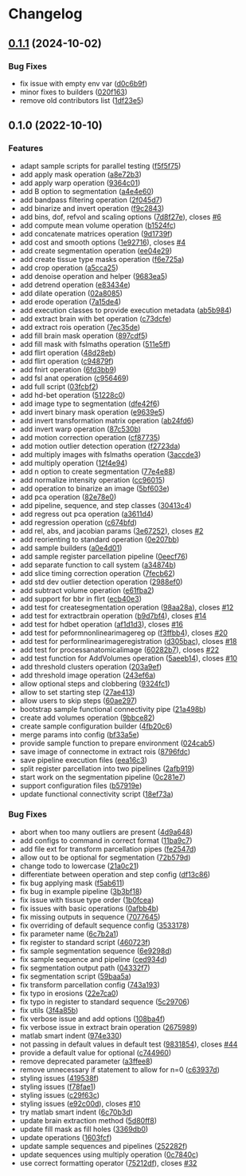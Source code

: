 # Changelog

## [0.1.1](https://github.com/juancarlosfarah/apero/compare/v0.1.0...v0.1.1) (2024-10-02)


### Bug Fixes

* fix issue with empty env var ([d0c6b9f](https://github.com/juancarlosfarah/apero/commit/d0c6b9fda0e4a788eff43f439df685735a5a16d5))
* minor fixes to builders ([020f163](https://github.com/juancarlosfarah/apero/commit/020f163467240aecf04fa5f1a3482fec93774ec3))
* remove old contributors list ([1df23e5](https://github.com/juancarlosfarah/apero/commit/1df23e5d7f8c470f5f70a398fbc574dfd34335cc))

## 0.1.0 (2022-10-10)


### Features

* adapt sample scripts for parallel testing ([f5f5f75](https://github.com/juancarlosfarah/apero/commit/f5f5f75f4f40641c24a17f3e90a3c5ea62f01dbe))
* add apply mask operation ([a8e72b3](https://github.com/juancarlosfarah/apero/commit/a8e72b3d62cebf6ec0eb3e9a9d25a36de446ba64))
* add apply warp operation ([9364c01](https://github.com/juancarlosfarah/apero/commit/9364c019d1bae4b75d15ddcd27dbde1ab113fd35))
* add B option to segmentation ([a4e4e60](https://github.com/juancarlosfarah/apero/commit/a4e4e602d82693f965097ce1e1e4ae24d81dc758))
* add bandpass filtering operation ([2f045d7](https://github.com/juancarlosfarah/apero/commit/2f045d73c34a4390899baf93192020c9a6e3c830))
* add binarize and invert operation ([f9c2843](https://github.com/juancarlosfarah/apero/commit/f9c284395291e22a76eb80af8b35bc029e48d1cd))
* add bins, dof, refvol and scaling options ([7d8f27e](https://github.com/juancarlosfarah/apero/commit/7d8f27e92e578126bb37995b5a4093d26f5cb441)), closes [#6](https://github.com/juancarlosfarah/apero/issues/6)
* add compute mean volume operation ([b1524fc](https://github.com/juancarlosfarah/apero/commit/b1524fc0b68568b8c24a6da72ce49a5b79afd617))
* add concatenate matrices operation ([9d1739f](https://github.com/juancarlosfarah/apero/commit/9d1739fd297a7a07ddb0639a314dfc08d14bd23d))
* add cost and smooth options ([1e92716](https://github.com/juancarlosfarah/apero/commit/1e92716fb568972461d99c3569d1cc7a944df689)), closes [#4](https://github.com/juancarlosfarah/apero/issues/4)
* add create segmentation operation ([ee04e29](https://github.com/juancarlosfarah/apero/commit/ee04e295928d20f9db47669b1f3a9a1e77f27172))
* add create tissue type masks operation ([f6e725a](https://github.com/juancarlosfarah/apero/commit/f6e725a386224cb1784b244cef33c494afc47d83))
* add crop operation ([a5cca25](https://github.com/juancarlosfarah/apero/commit/a5cca259151338f03f2319c98ac1af1cdcd64810))
* add denoise operation and helper ([9683ea5](https://github.com/juancarlosfarah/apero/commit/9683ea59b2fa5437cfa4ac018d80bc46f12e5584))
* add detrend operation ([e83434e](https://github.com/juancarlosfarah/apero/commit/e83434e4560e78e2fa4c8c16c019df13f321b350))
* add dilate operation ([02a8085](https://github.com/juancarlosfarah/apero/commit/02a8085c13411dd2225acf09980542f0f5d371d8))
* add erode operation ([7a15de4](https://github.com/juancarlosfarah/apero/commit/7a15de4e40367b25ae6aa2c0b946e5023ec83954))
* add execution classes to provide execution metadata ([ab5b984](https://github.com/juancarlosfarah/apero/commit/ab5b98476bcee5f61c346d7f7c86a689e5cf7490))
* add extract brain with bet operation ([c73dcfe](https://github.com/juancarlosfarah/apero/commit/c73dcfef1e83f2ef896ea80f244596c65f3b292c))
* add extract rois operation ([7ec35de](https://github.com/juancarlosfarah/apero/commit/7ec35de75889df8d248f0f36ff7be4b6f1d59290))
* add fill brain mask operation ([897cdf5](https://github.com/juancarlosfarah/apero/commit/897cdf5babed06f1404bab5e91b509303f325b2d))
* add fill mask with fslmaths operation ([511e5ff](https://github.com/juancarlosfarah/apero/commit/511e5ffd2f171193535391ed069a791847fa2d0f))
* add flirt operation ([48d28eb](https://github.com/juancarlosfarah/apero/commit/48d28eb122f5a216a3bf716d1390a9d08a32ec3e))
* add flirt operation ([c94879f](https://github.com/juancarlosfarah/apero/commit/c94879f44ad126ee54a9a74647c175057b1e801c))
* add fnirt operation ([6fd3bb9](https://github.com/juancarlosfarah/apero/commit/6fd3bb9d71402e18d638f691cc365329f9454fe0))
* add fsl anat operation ([c956469](https://github.com/juancarlosfarah/apero/commit/c956469e1fd762d2de21ceca1bab85af0fcd8286))
* add full script ([03fcbf2](https://github.com/juancarlosfarah/apero/commit/03fcbf21916758c300699fd4e02580f421dce2ff))
* add hd-bet operation ([51228c0](https://github.com/juancarlosfarah/apero/commit/51228c088e4e773f3f96a5de16991b62b7804d29))
* add image type to segmentation ([dfe42f6](https://github.com/juancarlosfarah/apero/commit/dfe42f6412b1b3bc91f41660abb65fb69d44e064))
* add invert binary mask operation ([e9639e5](https://github.com/juancarlosfarah/apero/commit/e9639e59b672aaa604f30509666c416456a81634))
* add invert transformation matrix operation ([ab24fd6](https://github.com/juancarlosfarah/apero/commit/ab24fd6db3d071d64b532541740e53d4d43423b0))
* add invert warp operation ([87c530b](https://github.com/juancarlosfarah/apero/commit/87c530b2d5ab3f70f031bd773c47f99ec570e69f))
* add motion correction operation ([cf87735](https://github.com/juancarlosfarah/apero/commit/cf877354ba514e7b9ffe6da8a49d9d68696ca210))
* add motion outlier detection operation ([f2723da](https://github.com/juancarlosfarah/apero/commit/f2723dadbf39cff6e852c43e83cbe84eac66d3b4))
* add multiply images with fslmaths operation ([3accde3](https://github.com/juancarlosfarah/apero/commit/3accde3b776890d49c6f8a94378bf2a2f50d61e8))
* add multiply operation ([12f4e94](https://github.com/juancarlosfarah/apero/commit/12f4e9484b908d859690ccb0cee1f1536e448cd1))
* add n option to create segmentation ([77e4e88](https://github.com/juancarlosfarah/apero/commit/77e4e884d5515d5a70291e17e52b86cac5fa73f2))
* add normalize intensity operation ([cc96015](https://github.com/juancarlosfarah/apero/commit/cc9601566de501a0f46f54995a1440d087b71b68))
* add operation to binarize an image ([5bf603e](https://github.com/juancarlosfarah/apero/commit/5bf603e1b98460a28549b10da23ade598cc744ec))
* add pca operation ([82e78e0](https://github.com/juancarlosfarah/apero/commit/82e78e05cc93dd4cf7b51a99a4907e69dadbeddb))
* add pipeline, sequence, and step classes ([30413c4](https://github.com/juancarlosfarah/apero/commit/30413c490a22a1e931f206552218cda0cd80ac01))
* add regress out pca operation ([a3611d4](https://github.com/juancarlosfarah/apero/commit/a3611d49d91c9159f1d8dcdedb2223085fc93d9c))
* add regression operation ([c674bfd](https://github.com/juancarlosfarah/apero/commit/c674bfda92f04067fdfc9bd6b83c95668bab7737))
* add rel, abs, and jacobian params ([3e67252](https://github.com/juancarlosfarah/apero/commit/3e672520ff6bae979f498c61691b6d3c4f584f66)), closes [#2](https://github.com/juancarlosfarah/apero/issues/2)
* add reorienting to standard operation ([0e207bb](https://github.com/juancarlosfarah/apero/commit/0e207bb10cdb9d74d6838f05787dcdd16e7c5f43))
* add sample builders ([a0e4d01](https://github.com/juancarlosfarah/apero/commit/a0e4d01cd54ef8dd0bda14c153da0f1e5669aae2))
* add sample register parcellation pipeline ([0eecf76](https://github.com/juancarlosfarah/apero/commit/0eecf769bfd9008ee03019a6715386f77252e012))
* add separate function to call system ([a34874b](https://github.com/juancarlosfarah/apero/commit/a34874b7453b12916505ded1b88de692de623048))
* add slice timing correction operation ([7fecb62](https://github.com/juancarlosfarah/apero/commit/7fecb629327bd9165d4b71d0484033d8698c9b42))
* add std dev outlier detection operation ([2988ef0](https://github.com/juancarlosfarah/apero/commit/2988ef0e5e586e4bde2c40980676986d7cd355cc))
* add subtract volume operation ([e61fba2](https://github.com/juancarlosfarah/apero/commit/e61fba2ee230145ce5ee68c98d9f7cfe0fffd1c3))
* add support for bbr in flirt ([ecb40e3](https://github.com/juancarlosfarah/apero/commit/ecb40e346ffefe0b8860eccf693b2d2a5dd19ddd))
* add test for createsegmentation operation ([98aa28a](https://github.com/juancarlosfarah/apero/commit/98aa28ad9aedaa00ec3cb43f987be176ffcecdbd)), closes [#12](https://github.com/juancarlosfarah/apero/issues/12)
* add test for extractbrain operation ([b9d7bf4](https://github.com/juancarlosfarah/apero/commit/b9d7bf48a7f060b0fc82b943677077de68e2121d)), closes [#14](https://github.com/juancarlosfarah/apero/issues/14)
* add test for hdbet operation ([af1d1d3](https://github.com/juancarlosfarah/apero/commit/af1d1d339bbfd7606b167c7f9fc8ad779cb827cd)), closes [#16](https://github.com/juancarlosfarah/apero/issues/16)
* add test for peformnonlinearimagereg op ([f3ffbb4](https://github.com/juancarlosfarah/apero/commit/f3ffbb41af9e44d02a1d6e3e9021d05411f33162)), closes [#20](https://github.com/juancarlosfarah/apero/issues/20)
* add test for performlinearimageregistration ([d305bac](https://github.com/juancarlosfarah/apero/commit/d305bac8aa3aa17d55c35b8d7b38288abaf156c3)), closes [#18](https://github.com/juancarlosfarah/apero/issues/18)
* add test for processanatomicalimage ([60282b7](https://github.com/juancarlosfarah/apero/commit/60282b7ce342d73da8d55c381d006ebe19efe0de)), closes [#22](https://github.com/juancarlosfarah/apero/issues/22)
* add test function for AddVolumes operation ([5aeeb14](https://github.com/juancarlosfarah/apero/commit/5aeeb14b4dc058be714d87428846c88d285bf74e)), closes [#10](https://github.com/juancarlosfarah/apero/issues/10)
* add threshold clusters operation ([203a9ef](https://github.com/juancarlosfarah/apero/commit/203a9efc2d5290cd60c9884f130a168115bbd7fd))
* add threshold image operation ([243ef6a](https://github.com/juancarlosfarah/apero/commit/243ef6a06de5b33cc1bdba50e1af3357849fc01b))
* allow optional steps and clobbering ([9324fc1](https://github.com/juancarlosfarah/apero/commit/9324fc1a83735a26f08456a4eb60ea4365731183))
* allow to set starting step ([27ae413](https://github.com/juancarlosfarah/apero/commit/27ae413e094b915b95abaf490f63fee2f3722e78))
* allow users to skip steps ([60ae297](https://github.com/juancarlosfarah/apero/commit/60ae2970b70f03bbb78fdf59067f9699d8869fbb))
* bootstrap sample functional connectivity pipe ([21a498b](https://github.com/juancarlosfarah/apero/commit/21a498b6402a43687689892e09732424c794a2f4))
* create add volumes operation ([9bbce82](https://github.com/juancarlosfarah/apero/commit/9bbce8295a5a61bd49be2434a6226f2aefcf5977))
* create sample configuration builder ([4fb20c6](https://github.com/juancarlosfarah/apero/commit/4fb20c64741e9d2096cb3f734d9c670f79d6bcb7))
* merge params into config ([bf33a5e](https://github.com/juancarlosfarah/apero/commit/bf33a5ee63ffe77ba3070894ba787aa878a33a32))
* provide sample function to prepare environment ([024cab5](https://github.com/juancarlosfarah/apero/commit/024cab5b2b3289a82d47e0f44496ac80c2ce12c4))
* save image of connectome in extract rois ([8796fdc](https://github.com/juancarlosfarah/apero/commit/8796fdcfe7af9312d25c49783393fabb737afd38))
* save pipeline execution files ([eea16c3](https://github.com/juancarlosfarah/apero/commit/eea16c39d1f24970cd8d4f3d6b3e333f0460672d))
* split register parcellation into two pipelines ([2afb919](https://github.com/juancarlosfarah/apero/commit/2afb919ae7d27dfca8eab0e5b62ad068608cc4e6))
* start work on the segmentation pipeline ([0c281e7](https://github.com/juancarlosfarah/apero/commit/0c281e7e6e02d13eda6029e775496a1bb05fceae))
* support configuration files ([b57919e](https://github.com/juancarlosfarah/apero/commit/b57919ee0f68767cf1f0d494e8182f0463493e3c))
* update functional connectivity script ([18ef73a](https://github.com/juancarlosfarah/apero/commit/18ef73a1a3f308f3f9d205202e87616615572aec))


### Bug Fixes

* abort when too many outliers are present ([4d9a648](https://github.com/juancarlosfarah/apero/commit/4d9a6486c86306c8c2019d056f046c6de87f06a8))
* add configs to command in correct format ([11ba9c7](https://github.com/juancarlosfarah/apero/commit/11ba9c7029214594290fefbd09c3f1c96170998d))
* add file ext for transform parcellation pipes ([fe2547d](https://github.com/juancarlosfarah/apero/commit/fe2547de108e558de3ed8dcc6c27a5a4c2a3c039))
* allow out to be optional for segmentation ([72b579d](https://github.com/juancarlosfarah/apero/commit/72b579d2f11479a990b59a18599d7094b69b7c07))
* change todo to lowercase ([21a0c21](https://github.com/juancarlosfarah/apero/commit/21a0c215511716ae9f73b524f1e7a3de4eed6f8a))
* differentiate between operation and step config ([df13c86](https://github.com/juancarlosfarah/apero/commit/df13c86181e180da96bb525f26d044f27ea8436a))
* fix bug applying mask ([f5ab611](https://github.com/juancarlosfarah/apero/commit/f5ab6113dc7048cc16bc8978a57293dacfe981a9))
* fix bug in example pipeline ([3b3bf18](https://github.com/juancarlosfarah/apero/commit/3b3bf185ed1bf5a1c6cc8ab8ddf3c9d0050886e2))
* fix issue with tissue type order ([1b0fcea](https://github.com/juancarlosfarah/apero/commit/1b0fceac8b5735feb1f683d83f0b1a353c46d2f7))
* fix issues with basic operations ([0afbb4b](https://github.com/juancarlosfarah/apero/commit/0afbb4ba59625e2e827169e55c6c79c1c3009dee))
* fix missing outputs in sequence ([7077645](https://github.com/juancarlosfarah/apero/commit/70776456b6df4aea45879659caaaee3dadcd7e4b))
* fix overriding of default sequence config ([3533178](https://github.com/juancarlosfarah/apero/commit/35331784a559dba3318d6b639bae538a7b60a600))
* fix parameter name ([6c7b2a1](https://github.com/juancarlosfarah/apero/commit/6c7b2a129288c454476faa162b9ea269fc8712df))
* fix register to standard script ([460723f](https://github.com/juancarlosfarah/apero/commit/460723fcc75bba3d8fd184d04d7757597a940b2d))
* fix sample segmentation sequence ([6e9298d](https://github.com/juancarlosfarah/apero/commit/6e9298d75fcf24442b949d192f1c1342ff65cf17))
* fix sample sequence and pipeline ([ced934d](https://github.com/juancarlosfarah/apero/commit/ced934df1b77a2d622b32ca711b707529ac81cb2))
* fix segmentation output path ([04332f7](https://github.com/juancarlosfarah/apero/commit/04332f7300e8fe00b66e28a8f40b9f5a8fd348ab))
* fix segmentation script ([59baa5a](https://github.com/juancarlosfarah/apero/commit/59baa5a18c0d6bba3e1abd35418d4a1e7244ec2a))
* fix transform parcellation config ([743a193](https://github.com/juancarlosfarah/apero/commit/743a19301b28f1b5d1662bde898970be7a4592af))
* fix typo in erosions ([22e7ca0](https://github.com/juancarlosfarah/apero/commit/22e7ca048f429ea4690439f94b462cb1b3eac6cf))
* fix typo in register to standard sequence ([5c29706](https://github.com/juancarlosfarah/apero/commit/5c297068b97c3d3a8da7ea6cd9fd13daa2710b78))
* fix utils ([3f4a85b](https://github.com/juancarlosfarah/apero/commit/3f4a85b39cf21facefd5d27966016f007c41bf6a))
* fix verbose issue and add options ([108ba4f](https://github.com/juancarlosfarah/apero/commit/108ba4f2810ed202cfbd39b8f41ed1b3d2c8bc1d))
* fix verbose issue in extract brain operation ([2675989](https://github.com/juancarlosfarah/apero/commit/267598963c8332918daf382da647c36c3109af6b))
* matlab smart indent ([974e330](https://github.com/juancarlosfarah/apero/commit/974e3301f6bd3b9ede33bc4c40d4735fa4df8c7b))
* not passing in default values in default test ([9831854](https://github.com/juancarlosfarah/apero/commit/9831854af1237b1561d043fd1ce1c14168e61658)), closes [#44](https://github.com/juancarlosfarah/apero/issues/44)
* provide a default value for optional ([c744960](https://github.com/juancarlosfarah/apero/commit/c744960f8957e2b721218b75871a23af82412e5c))
* remove deprecated parameter ([a3ffee8](https://github.com/juancarlosfarah/apero/commit/a3ffee8d99202368ee5aff983649a66a172f306e))
* remove unnecessary if statement to allow for n=0 ([c63937d](https://github.com/juancarlosfarah/apero/commit/c63937dc93184609cb1709fcd219463718eff3b8))
* styling issues ([419538f](https://github.com/juancarlosfarah/apero/commit/419538f7f8fd74d725f9fac263a206d4ae03bafc))
* styling issues ([f78fae1](https://github.com/juancarlosfarah/apero/commit/f78fae1d8c110b46acae4b13373b139eb8512812))
* styling issues ([c29f63c](https://github.com/juancarlosfarah/apero/commit/c29f63c4495cbd7fa5de5a943a77f2e977932b10))
* styling issues ([e92c00d](https://github.com/juancarlosfarah/apero/commit/e92c00d1943839c46b46107434577c907480a11a)), closes [#10](https://github.com/juancarlosfarah/apero/issues/10)
* try matlab smart indent ([6c70b3d](https://github.com/juancarlosfarah/apero/commit/6c70b3d87d72a3f3d115976152a1705a8c9d82b4))
* update brain extraction method ([5d80ff8](https://github.com/juancarlosfarah/apero/commit/5d80ff884b5c5169540844de44ea181578b44f91))
* update fill mask as fill holes ([3369db0](https://github.com/juancarlosfarah/apero/commit/3369db04e6448d27e2607b68882be4eb684b755d))
* update operations ([1603fcf](https://github.com/juancarlosfarah/apero/commit/1603fcfef993e21bde99607623e2850d952027da))
* update sample sequences and pipelines ([252282f](https://github.com/juancarlosfarah/apero/commit/252282f88025398281678fd25a503833ccebef89))
* update sequences using multiply operation ([0c7840c](https://github.com/juancarlosfarah/apero/commit/0c7840c6ab9638c7bd1aa03bde38cb81b56919eb))
* use correct formatting operator ([75212df](https://github.com/juancarlosfarah/apero/commit/75212df42fa3baf888013277ec35b965cb310515)), closes [#32](https://github.com/juancarlosfarah/apero/issues/32)

